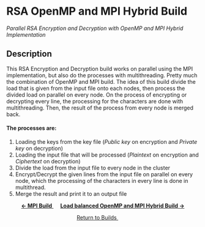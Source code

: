# RSA OpenMP and MPI Hybrid Build
*Parallel RSA Encryption and Decryption with OpenMP and MPI Hybrid Implementation*

## Description
This RSA Encryption and Decryption build works on parallel using the MPI implementation, but also do the processes with multithreading. Pretty much the combination of OpenMP and MPI build. The idea of this build divide the load that is given from the input file onto each nodes, then process the divided load on parallel on every node. On the process of encrypting or decrypting every line, the processing for the characters are done with multithreading. Then, the result of the process from every node is merged back.

#### The processes are:
1. Loading the keys from the key file (*Public key* on encryption and *Private key* on decryption)
2. Loading the input file that will be processed (*Plaintext* on encryption and *Ciphertext* on decryption)
3. Divide the load from the input file to every node in the cluster
4. Encrypt/Decrypt the given lines from the input file on parallel on every node, which the processing of the characters in every line is done in multithread.
5. Merge the result and print it to an output file

<p align="center">
	<a href="https://github.com/ReinhartC/Parallel-RSA-on-Raspberry-Pi/tree/master/Builds/MPI">
		<b>← MPI Build</b>
	</a> 
	<a href="https://github.com/ReinhartC/Parallel-RSA-on-Raspberry-Pi/tree/master/Builds/LB_OMP_MPI">
		<b>Load balanced OpenMP and MPI Hybrid Build →</b>
	</a>
</p>
<p align="center">
    <a href="https://github.com/ReinhartC/Parallel-RSA-on-Raspberry-Pi/tree/master/Builds">
        Return to Builds
    </a>  
</p>